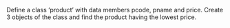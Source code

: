 Define a class ‘product’ with data members pcode, pname and price. Create 3 objects of the class and find the product having the lowest price.
